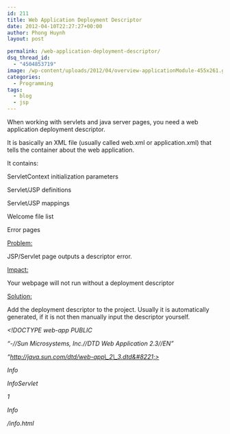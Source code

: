 ```yaml
---
id: 211
title: Web Application Deployment Descriptor
date: 2012-04-10T22:27:27+00:00
author: Phong Huynh
layout: post

permalink: /web-application-deployment-descriptor/
dsq_thread_id:
  - "4504853719"
image: /wp-content/uploads/2012/04/overview-applicationModule-455x261.gif
categories:
  - Programming
tags:
  - blog
  - jsp
---
```

When working with servlets and java server pages, you need a web application deployment descriptor.

It is basically an XML file (usually called web.xml or application.xml) that tells the container about the web application.

It contains:

ServletContext initialization parameters

Servlet/JSP definitions

Servlet/JSP mappings

Welcome file list

Error pages

<span style="text-decoration: underline;">Problem:</span>

JSP/Servlet page outputs a descriptor error.

<span style="text-decoration: underline;">Impact:</span>

Your webpage will not run without a deployment descriptor

<span style="text-decoration: underline;">Solution:</span>

Add the deployment descriptor to the project. Usually it is automatically generated, if it is not then manually input the descriptor yourself.

_<?xml version=“1.0” encoding=“ISO-8859-1” ?>_

_<!DOCTYPE web-app PUBLIC_

_&#8220;-//Sun Microsystems, Inc.//DTD Web Application 2.3//EN&#8221;_

_&#8220;http://java.sun.com/dtd/web-app\_2\_3.dtd&#8221;>_

_<web-app>_

_<Servlet>_

_<Servlet-name>Info</Servlet-name>_

_<Servlet-class>InfoServlet</Servlet-name>_

_<load-on-startup>1</load-on-startup>_

_</Servlet>_

_<Servlet-mapping>_

_<Servlet-name>Info</Servlet-name>_

_<url-pattern>/info.html</url-pattern>_

_</Servlet-mapping>_

_</web-app>_